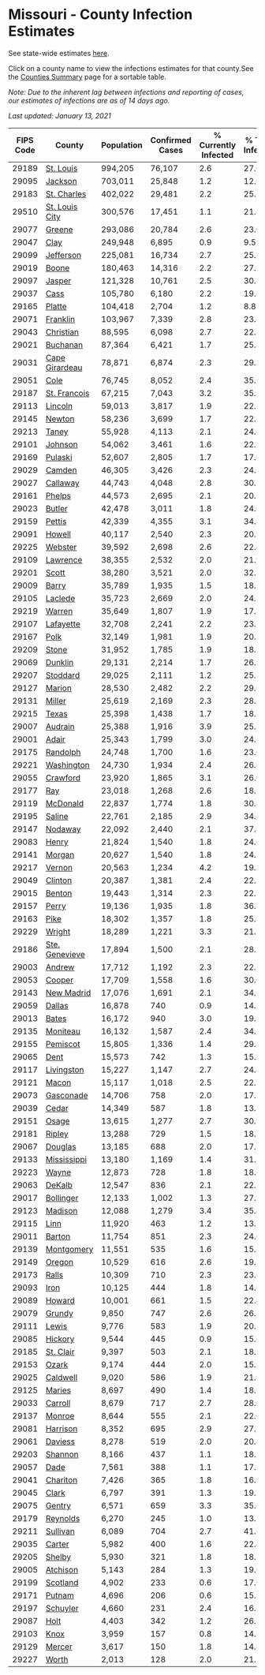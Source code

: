 # Missouri - County Infection Estimates

See state-wide estimates [here](/infections/us-mo).

Click on a county name to view the infections estimates for that county.See the [Counties Summary](/infections/summary-counties) page for a sortable table.

*Note: Due to the inherent lag between infections and reporting of cases, our estimates of infections are as of 14 days ago.*

*Last updated: January 13, 2021*

|   FIPS Code |                           County |   Population |   Confirmed Cases |   % Currently Infected |   % Total Infected |
|-------------|----------------------------------|--------------|-------------------|------------------------|--------------------|
|       29189 |           [St. Louis](st.-louis) |      994,205 |            76,107 |                    2.6 |               27.0 |
|       29095 |               [Jackson](jackson) |      703,011 |            25,848 |                    1.2 |               12.6 |
|       29183 |       [St. Charles](st.-charles) |      402,022 |            29,481 |                    2.2 |               25.2 |
|       29510 | [St. Louis City](st.-louis-city) |      300,576 |            17,451 |                    1.1 |               21.8 |
|       29077 |                 [Greene](greene) |      293,086 |            20,784 |                    2.6 |               23.6 |
|       29047 |                     [Clay](clay) |      249,948 |             6,895 |                    0.9 |                9.5 |
|       29099 |           [Jefferson](jefferson) |      225,081 |            16,734 |                    2.7 |               25.3 |
|       29019 |                   [Boone](boone) |      180,463 |            14,316 |                    2.2 |               27.2 |
|       29097 |                 [Jasper](jasper) |      121,328 |            10,761 |                    2.5 |               30.8 |
|       29037 |                     [Cass](cass) |      105,780 |             6,180 |                    2.2 |               19.6 |
|       29165 |                 [Platte](platte) |      104,418 |             2,704 |                    1.2 |                8.8 |
|       29071 |             [Franklin](franklin) |      103,967 |             7,339 |                    2.8 |               23.8 |
|       29043 |           [Christian](christian) |       88,595 |             6,098 |                    2.7 |               22.7 |
|       29021 |             [Buchanan](buchanan) |       87,364 |             6,421 |                    1.7 |               25.8 |
|       29031 | [Cape Girardeau](cape-girardeau) |       78,871 |             6,874 |                    2.3 |               29.8 |
|       29051 |                     [Cole](cole) |       76,745 |             8,052 |                    2.4 |               35.5 |
|       29187 |     [St. Francois](st.-francois) |       67,215 |             7,043 |                    3.2 |               35.3 |
|       29113 |               [Lincoln](lincoln) |       59,013 |             3,817 |                    1.9 |               22.2 |
|       29145 |                 [Newton](newton) |       58,236 |             3,699 |                    1.7 |               22.8 |
|       29213 |                   [Taney](taney) |       55,928 |             4,113 |                    2.1 |               24.6 |
|       29101 |               [Johnson](johnson) |       54,062 |             3,461 |                    1.6 |               22.2 |
|       29169 |               [Pulaski](pulaski) |       52,607 |             2,805 |                    1.7 |               17.6 |
|       29029 |                 [Camden](camden) |       46,305 |             3,426 |                    2.3 |               24.7 |
|       29027 |             [Callaway](callaway) |       44,743 |             4,048 |                    2.8 |               30.7 |
|       29161 |                 [Phelps](phelps) |       44,573 |             2,695 |                    2.1 |               20.2 |
|       29023 |                 [Butler](butler) |       42,478 |             3,011 |                    1.8 |               24.0 |
|       29159 |                 [Pettis](pettis) |       42,339 |             4,355 |                    3.1 |               34.8 |
|       29091 |                 [Howell](howell) |       40,117 |             2,540 |                    2.3 |               20.9 |
|       29225 |               [Webster](webster) |       39,592 |             2,698 |                    2.6 |               22.4 |
|       29109 |             [Lawrence](lawrence) |       38,355 |             2,532 |                    2.0 |               21.9 |
|       29201 |                   [Scott](scott) |       38,280 |             3,521 |                    2.0 |               32.1 |
|       29009 |                   [Barry](barry) |       35,789 |             1,935 |                    1.5 |               18.5 |
|       29105 |               [Laclede](laclede) |       35,723 |             2,669 |                    2.0 |               24.7 |
|       29219 |                 [Warren](warren) |       35,649 |             1,807 |                    1.9 |               17.3 |
|       29107 |           [Lafayette](lafayette) |       32,708 |             2,241 |                    2.2 |               23.2 |
|       29167 |                     [Polk](polk) |       32,149 |             1,981 |                    1.9 |               20.2 |
|       29209 |                   [Stone](stone) |       31,952 |             1,785 |                    1.9 |               18.5 |
|       29069 |               [Dunklin](dunklin) |       29,131 |             2,214 |                    1.7 |               26.3 |
|       29207 |             [Stoddard](stoddard) |       29,025 |             2,111 |                    1.2 |               25.2 |
|       29127 |                 [Marion](marion) |       28,530 |             2,482 |                    2.2 |               29.6 |
|       29131 |                 [Miller](miller) |       25,619 |             2,169 |                    2.3 |               28.3 |
|       29215 |                   [Texas](texas) |       25,398 |             1,438 |                    1.7 |               18.7 |
|       29007 |               [Audrain](audrain) |       25,388 |             1,916 |                    3.9 |               25.8 |
|       29001 |                   [Adair](adair) |       25,343 |             1,799 |                    3.0 |               24.2 |
|       29175 |             [Randolph](randolph) |       24,748 |             1,700 |                    1.6 |               23.0 |
|       29221 |         [Washington](washington) |       24,730 |             1,934 |                    2.4 |               26.4 |
|       29055 |             [Crawford](crawford) |       23,920 |             1,865 |                    3.1 |               26.0 |
|       29177 |                       [Ray](ray) |       23,018 |             1,268 |                    2.6 |               18.5 |
|       29119 |             [McDonald](mcdonald) |       22,837 |             1,774 |                    1.8 |               30.4 |
|       29195 |                 [Saline](saline) |       22,761 |             2,185 |                    2.9 |               34.4 |
|       29147 |               [Nodaway](nodaway) |       22,092 |             2,440 |                    2.1 |               37.8 |
|       29083 |                   [Henry](henry) |       21,824 |             1,540 |                    1.8 |               24.0 |
|       29141 |                 [Morgan](morgan) |       20,627 |             1,540 |                    1.8 |               24.7 |
|       29217 |                 [Vernon](vernon) |       20,563 |             1,234 |                    4.2 |               19.8 |
|       29049 |               [Clinton](clinton) |       20,387 |             1,381 |                    2.4 |               22.5 |
|       29015 |                 [Benton](benton) |       19,443 |             1,314 |                    2.3 |               22.5 |
|       29157 |                   [Perry](perry) |       19,136 |             1,935 |                    1.8 |               36.3 |
|       29163 |                     [Pike](pike) |       18,302 |             1,357 |                    1.8 |               25.5 |
|       29229 |                 [Wright](wright) |       18,289 |             1,221 |                    3.3 |               21.5 |
|       29186 | [Ste. Genevieve](ste.-genevieve) |       17,894 |             1,500 |                    2.1 |               28.7 |
|       29003 |                 [Andrew](andrew) |       17,712 |             1,192 |                    2.3 |               22.7 |
|       29053 |                 [Cooper](cooper) |       17,709 |             1,558 |                    1.6 |               30.0 |
|       29143 |         [New Madrid](new-madrid) |       17,076 |             1,691 |                    2.1 |               34.2 |
|       29059 |                 [Dallas](dallas) |       16,878 |               740 |                    0.9 |               14.7 |
|       29013 |                   [Bates](bates) |       16,172 |               940 |                    3.0 |               19.3 |
|       29135 |             [Moniteau](moniteau) |       16,132 |             1,587 |                    2.4 |               34.3 |
|       29155 |             [Pemiscot](pemiscot) |       15,805 |             1,336 |                    1.4 |               29.7 |
|       29065 |                     [Dent](dent) |       15,573 |               742 |                    1.3 |               15.9 |
|       29117 |         [Livingston](livingston) |       15,227 |             1,147 |                    2.7 |               24.8 |
|       29121 |                   [Macon](macon) |       15,117 |             1,018 |                    2.5 |               22.9 |
|       29073 |           [Gasconade](gasconade) |       14,706 |               758 |                    2.0 |               17.1 |
|       29039 |                   [Cedar](cedar) |       14,349 |               587 |                    1.8 |               13.7 |
|       29151 |                   [Osage](osage) |       13,615 |             1,277 |                    2.7 |               30.9 |
|       29181 |                 [Ripley](ripley) |       13,288 |               729 |                    1.5 |               18.7 |
|       29067 |               [Douglas](douglas) |       13,185 |               688 |                    2.0 |               17.1 |
|       29133 |       [Mississippi](mississippi) |       13,180 |             1,169 |                    1.4 |               31.3 |
|       29223 |                   [Wayne](wayne) |       12,873 |               728 |                    1.8 |               18.6 |
|       29063 |                 [DeKalb](dekalb) |       12,547 |               836 |                    2.1 |               22.2 |
|       29017 |           [Bollinger](bollinger) |       12,133 |             1,002 |                    1.3 |               27.9 |
|       29123 |               [Madison](madison) |       12,088 |             1,279 |                    3.4 |               35.4 |
|       29115 |                     [Linn](linn) |       11,920 |               463 |                    1.2 |               13.1 |
|       29011 |                 [Barton](barton) |       11,754 |               851 |                    2.3 |               24.0 |
|       29139 |         [Montgomery](montgomery) |       11,551 |               535 |                    1.6 |               15.8 |
|       29149 |                 [Oregon](oregon) |       10,529 |               616 |                    2.6 |               19.2 |
|       29173 |                   [Ralls](ralls) |       10,309 |               710 |                    2.3 |               23.6 |
|       29093 |                     [Iron](iron) |       10,125 |               444 |                    1.8 |               14.6 |
|       29089 |                 [Howard](howard) |       10,001 |               661 |                    1.5 |               22.4 |
|       29079 |                 [Grundy](grundy) |        9,850 |               747 |                    2.6 |               26.3 |
|       29111 |                   [Lewis](lewis) |        9,776 |               583 |                    1.9 |               20.2 |
|       29085 |               [Hickory](hickory) |        9,544 |               445 |                    0.9 |               15.6 |
|       29185 |           [St. Clair](st.-clair) |        9,397 |               503 |                    2.1 |               18.1 |
|       29153 |                   [Ozark](ozark) |        9,174 |               444 |                    2.0 |               15.3 |
|       29025 |             [Caldwell](caldwell) |        9,020 |               586 |                    1.9 |               21.9 |
|       29125 |                 [Maries](maries) |        8,697 |               490 |                    1.4 |               18.9 |
|       29033 |               [Carroll](carroll) |        8,679 |               717 |                    2.7 |               28.0 |
|       29137 |                 [Monroe](monroe) |        8,644 |               555 |                    2.1 |               22.0 |
|       29081 |             [Harrison](harrison) |        8,352 |               695 |                    2.9 |               27.7 |
|       29061 |               [Daviess](daviess) |        8,278 |               519 |                    2.0 |               20.4 |
|       29203 |               [Shannon](shannon) |        8,166 |               437 |                    1.1 |               18.2 |
|       29057 |                     [Dade](dade) |        7,561 |               388 |                    1.1 |               17.3 |
|       29041 |             [Chariton](chariton) |        7,426 |               365 |                    1.8 |               16.9 |
|       29045 |                   [Clark](clark) |        6,797 |               391 |                    1.3 |               19.7 |
|       29075 |                 [Gentry](gentry) |        6,571 |               659 |                    3.3 |               35.0 |
|       29179 |             [Reynolds](reynolds) |        6,270 |               245 |                    1.0 |               13.2 |
|       29211 |             [Sullivan](sullivan) |        6,089 |               704 |                    2.7 |               41.8 |
|       29035 |                 [Carter](carter) |        5,982 |               400 |                    1.6 |               22.4 |
|       29205 |                 [Shelby](shelby) |        5,930 |               321 |                    1.8 |               18.3 |
|       29005 |             [Atchison](atchison) |        5,143 |               284 |                    1.3 |               19.0 |
|       29199 |             [Scotland](scotland) |        4,902 |               233 |                    0.6 |               17.0 |
|       29171 |                 [Putnam](putnam) |        4,696 |               206 |                    0.6 |               15.3 |
|       29197 |             [Schuyler](schuyler) |        4,660 |               231 |                    2.4 |               16.8 |
|       29087 |                     [Holt](holt) |        4,403 |               342 |                    1.2 |               26.8 |
|       29103 |                     [Knox](knox) |        3,959 |               157 |                    0.8 |               14.2 |
|       29129 |                 [Mercer](mercer) |        3,617 |               150 |                    1.8 |               14.8 |
|       29227 |                   [Worth](worth) |        2,013 |               128 |                    2.0 |               21.5 |